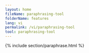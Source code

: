 ```yaml
---
layout: home
fileName: paraphrasing-tool
folderName: features
lang: vi
permalink: /vi/paraphrasing-tool
tool: paraphrasing-tool
---
```

{% include section/paraphrase.html %}
